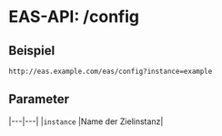 #  EAS-API: /config

##  Beispiel

~~~
http://eas.example.com/eas/config?instance=example
~~~


##  Parameter


|---|---|
|`instance`          |Name der Zielinstanz|




